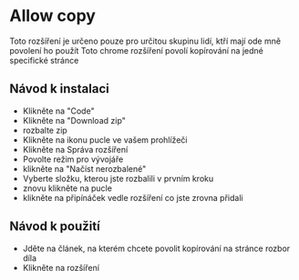 # Allow copy 

Toto rozšíření je určeno pouze pro určitou skupinu lidí, ktří mají ode mně povolení ho použít
Toto chrome rozšíření povolí kopírování na jedné specifické stránce

## Návod k instalaci

- Klikněte na "Code"
- Klikněte na "Download zip"
- rozbalte zip
- Klikněte na ikonu pucle ve vašem prohlížeči
- Klikněte na Správa rozšíření
- Povolte režim pro vývojáře
- klikněte na "Načíst nerozbalené"
- Vyberte složku, kterou jste rozbalili v prvním kroku
- znovu klikněte na pucle
- klikněte na připínáček vedle rozšíření co jste zrovna přidali

## Návod k použití

- Jděte na článek, na kterém chcete povolit kopírování na stránce rozbor díla
- Klikněte na rozšíření
